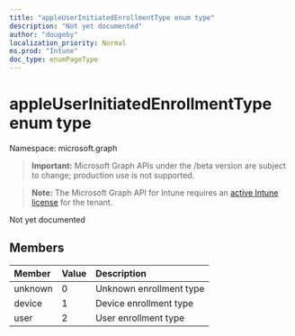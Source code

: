 ```yaml
---
title: "appleUserInitiatedEnrollmentType enum type"
description: "Not yet documented"
author: "dougeby"
localization_priority: Normal
ms.prod: "Intune"
doc_type: enumPageType
---
```


# appleUserInitiatedEnrollmentType enum type

Namespace: microsoft.graph

> **Important:** Microsoft Graph APIs under the /beta version are subject to change; production use is not supported.

> **Note:** The Microsoft Graph API for Intune requires an [active Intune license](https://go.microsoft.com/fwlink/?linkid=839381) for the tenant.

Not yet documented

## Members
|Member|Value|Description|
|:---|:---|:---|
|unknown|0|Unknown enrollment type|
|device|1|Device enrollment type|
|user|2|User enrollment type|



